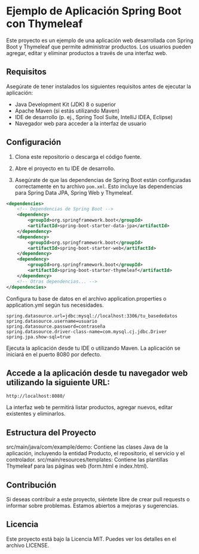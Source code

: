 # Ejemplo de Aplicación Spring Boot con Thymeleaf

Este proyecto es un ejemplo de una aplicación web desarrollada con Spring Boot y Thymeleaf que permite administrar productos. Los usuarios pueden agregar, editar y eliminar productos a través de una interfaz web.

## Requisitos

Asegúrate de tener instalados los siguientes requisitos antes de ejecutar la aplicación:

- Java Development Kit (JDK) 8 o superior
- Apache Maven (si estás utilizando Maven)
- IDE de desarrollo (p. ej., Spring Tool Suite, IntelliJ IDEA, Eclipse)
- Navegador web para acceder a la interfaz de usuario

## Configuración

1. Clona este repositorio o descarga el código fuente.

2. Abre el proyecto en tu IDE de desarrollo.

3. Asegúrate de que las dependencias de Spring Boot están configuradas correctamente en tu archivo `pom.xml`. Esto incluye las dependencias para Spring Data JPA, Spring Web y Thymeleaf.

```xml
<dependencies>
    <!-- Dependencias de Spring Boot -->
    <dependency>
        <groupId>org.springframework.boot</groupId>
        <artifactId>spring-boot-starter-data-jpa</artifactId>
    </dependency>
    <dependency>
        <groupId>org.springframework.boot</groupId>
        <artifactId>spring-boot-starter-web</artifactId>
    </dependency>
    <dependency>
        <groupId>org.springframework.boot</groupId>
        <artifactId>spring-boot-starter-thymeleaf</artifactId>
    </dependency>
    <!-- Otras dependencias... -->
</dependencies>
```

Configura tu base de datos en el archivo application.properties o application.yml según tus necesidades.
```
spring.datasource.url=jdbc:mysql://localhost:3306/tu_basededatos
spring.datasource.username=usuario
spring.datasource.password=contraseña
spring.datasource.driver-class-name=com.mysql.cj.jdbc.Driver
spring.jpa.show-sql=true
```

Ejecuta la aplicación desde tu IDE o utilizando Maven. La aplicación se iniciará en el puerto 8080 por defecto.

## Accede a la aplicación desde tu navegador web utilizando la siguiente URL:
```
http://localhost:8080/
```

La interfaz web te permitirá listar productos, agregar nuevos, editar existentes y eliminarlos.

## Estructura del Proyecto
src/main/java/com/example/demo: Contiene las clases Java de la aplicación, incluyendo la entidad Producto, el repositorio, el servicio y el controlador.
src/main/resources/templates: Contiene las plantillas Thymeleaf para las páginas web (form.html e index.html).

## Contribución
Si deseas contribuir a este proyecto, siéntete libre de crear pull requests o informar sobre problemas. Estamos abiertos a mejoras y sugerencias.

## Licencia
Este proyecto está bajo la Licencia MIT. Puedes ver los detalles en el archivo LICENSE.
